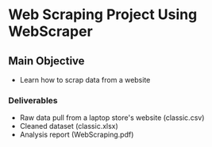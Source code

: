 # Web Scraping Project Using WebScraper

## Main Objective
- Learn how to scrap data from a website  

### Deliverables 
- Raw data pull from a laptop store's website (classic.csv)
- Cleaned dataset (classic.xlsx)
- Analysis report (WebScraping.pdf)  